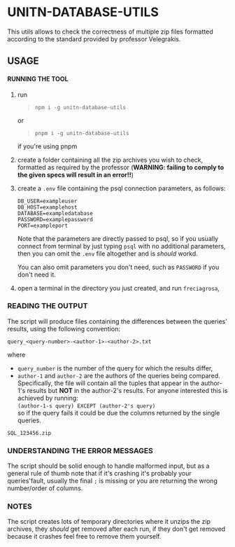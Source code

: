 # UNITN-DATABASE-UTILS

This utils allows to check the correctness of multiple zip files formatted according to the standard provided by professor Velegrakis.

## USAGE

#### RUNNING THE TOOL

1. run

   > `npm i -g unitn-database-utils`

   or

   > `pnpm i -g unitn-database-utils`

   if you're using pnpm

2. create a folder containing all the zip archives you wish to check, formatted as required by the professor (**WARNING: failing to comply to the given specs will result in an error!!**)
3. create a `.env`
   file containing the psql connection parameters, as follows:

   ```
   DB_USER=exampleuser
   DB_HOST=examplehost
   DATABASE=exampledatabase
   PASSWORD=examplepassword
   PORT=exampleport
   ```

   Note that the parameters are directly passed to psql, so if you usually connect from terminal by just typing `psql` with no additional parameters, then you can omit the `.env` file altogether and is _should_ workd.

   You can also omit parameters you don't need, such as `PASSWORD` if you don't need it.

4. open a terminal in the directory you just created, and run `freciagrosa`,

### READING THE OUTPUT

The script will produce files containing the differences between the queries' results, using the following convention:

    query_<query-number>-<author-1>-<author-2>.txt

where

- `query_number` is the number of the query for which the results differ,
- `author-1` and `author-2` are the authors of the queries being compared. Specifically, the file will contain all the tuples that appear in the author-1's results but **NOT** in the author-2's results.
For anyone interested this is achieved by running:<br>
`(author-1-s query) EXCEPT (author-2's query)`<br>
so if the query fails it could be due the columns returned by the single queries.

`SQL_123456.zip`

### UNDERSTANDING THE ERROR MESSAGES

The script should be solid enough to handle malformed input, but as a general rule of thumb note that if it's crashing it's probably your queries'fault, usually the final `;` is missing or you are returning the wrong number/order of columns.

### NOTES 
The script creates lots of temporary directories where it unzips the zip archives, they *should* get removed after each run, if they don't get removed because it crashes feel free to remove them yourself.